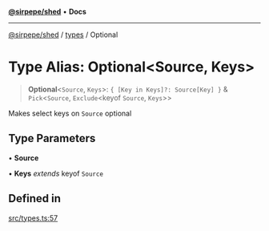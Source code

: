 [**@sirpepe/shed**](../../README.md) • **Docs**

***

[@sirpepe/shed](../../README.md) / [types](../README.md) / Optional

# Type Alias: Optional\<Source, Keys\>

> **Optional**\<`Source`, `Keys`\>: `{ [Key in Keys]?: Source[Key] }` & `Pick`\<`Source`, `Exclude`\<keyof `Source`, `Keys`\>\>

Makes select keys on `Source` optional

## Type Parameters

• **Source**

• **Keys** *extends* keyof `Source`

## Defined in

[src/types.ts:57](https://github.com/SirPepe/shed/blob/36009fde0fee9ee53321ca81309876bbb49851e3/src/types.ts#L57)
